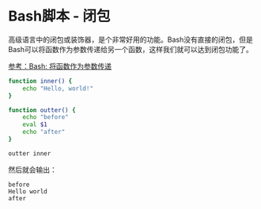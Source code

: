 # Bash脚本 - 闭包

高级语言中的闭包或装饰器，是个非常好用的功能。Bash没有直接的闭包，但是Bash可以将函数作为参数传递给另一个函数，这样我们就可以达到闭包功能了。

[参考：Bash: 将函数作为参数传递](https://ask.helplib.com/bash/post_659593)

```sh
function inner() {
    echo "Hello, world!"
}

function outter() {
    echo "before"
    eval $1
    echo "after"
}

outter inner
```

然后就会输出：
```
before
Hello world
after
```